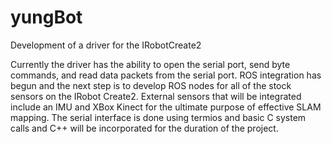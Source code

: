 # yungBot
Development of a driver for the IRobotCreate2

Currently the driver has the ability to open the serial port, send byte commands, and read data packets from the serial port. ROS integration has begun and the next step is to develop ROS nodes for all of the stock sensors on the IRobot Create2. External sensors that will be integrated include an IMU and XBox Kinect for the ultimate purpose of effective SLAM mapping. 
The serial interface is done using termios and basic C system calls and C++ will be incorporated for the duration of the project.
